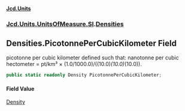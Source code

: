 #### [Jcd.Units](index 'index')
### [Jcd.Units.UnitsOfMeasure.SI](Jcd.Units.UnitsOfMeasure.SI 'Jcd.Units.UnitsOfMeasure.SI').[Densities](Densities 'Jcd.Units.UnitsOfMeasure.SI.Densities')

## Densities.PicotonnePerCubicKilometer Field

picotonne per cubic kilometer defined such that: nanotonne per cubic hectometer = pt/km³ ×
(1.0/1000.0)/((10.0)*(10.0)*(10.0)).

```csharp
public static readonly Density PicotonnePerCubicKilometer;
```

#### Field Value
[Density](Density 'Jcd.Units.UnitTypes.Density')